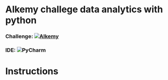 # Alkemy challege data analytics with python

### Challenge: [![Alkemy](https://img.shields.io/badge/Alkemy-blue?style=for-the-badge&logo=Alkemy&logoColor=white)](https://github.com/xlmriosx/alkemy_challege_data_analytics_python/files/8091659/Challenge.Data.Analytics.con.Python.pdf)

### IDE: ![PyCharm](https://img.shields.io/badge/PyCharm-66CDAA?style=for-the-badge&logo=PyCharm&logoColor=white)

# Instructions


